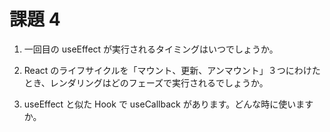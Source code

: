 # 課題 4

1. 一回目の useEffect が実行されるタイミングはいつでしょうか。

2. React のライフサイクルを「マウント、更新、アンマウント」３つにわけたとき、レンダリングはどのフェーズで実行されるでしょうか。

3. useEffect と似た Hook で useCallback があります。どんな時に使いますか。
